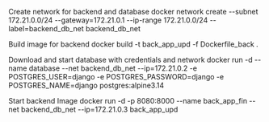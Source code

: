 Create network for backend and database
docker network create --subnet 172.21.0.0/24 --gateway=172.21.0.1 --ip-range 172.21.0.0/24 --label=backend_db_net backend_db_net

Build image for backend
docker build -t back_app_upd -f Dockerfile_back .

Download and start database with credentials and network
docker run -d --name database --net backend_db_net --ip=172.21.0.2 -e POSTGRES_USER=django -e POSTGRES_PASSWORD=django  -e POSTGRES_NAME=django postgres:alpine3.14

Start backend Image
docker run -d -p 8080:8000 --name back_app_fin --net backend_db_net --ip=172.21.0.3 back_app_upd
